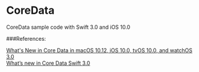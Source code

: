 # CoreData
CoreData sample code with Swift 3.0 and iOS 10.0


###References:

[What's New in Core Data in macOS 10.12, iOS 10.0, tvOS 10.0, and watchOS 3.0](https://developer.apple.com/library/content/releasenotes/General/WhatNewCoreData2016/ReleaseNotes.html) <br>
[What’s new in Core Data Swift 3.0](https://www.jayway.com/2016/08/12/whats-new-core-data-swift-3-0/)



